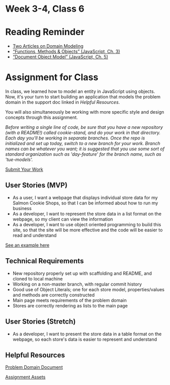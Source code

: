 # Week 3-4, Class 6

# Reading Reminder

* [Two Articles on Domain Modeling](https://canvas.instructure.com/courses/1007443/modules/items/9018925)
* [“Functions, Methods & Objects” (JavaScript, Ch. 3)](https://canvas.instructure.com/courses/1007443/modules/items/9018926)
* [“Document Object Model” (JavaScript, Ch. 5)](https://canvas.instructure.com/courses/1007443/modules/items/9018929)

# Assignment for Class
In class, we learned how to model an entity in JavaScript using objects. Now, it's your turn to start building an application that models the problem domain in the support doc linked in *Helpful Resources*.

You will also simultaneously be working with more specific style and design concepts through this assignment.

*Before writing a single line of code, be sure that you have a new repository (with a README!) called cookie-stand, and do your work in that directory. Each day you'll be working in separate branches. Once the repo is initialized and set up today, switch to a new branch for your work. Branch names can be whatever you want; it is suggested that you use some sort of standard organization such as 'day-feature' for the branch name, such as 'tue-models'.*

[Submit Your Work](https://canvas.instructure.com/courses/1007443/modules/items/9018923)

## User Stories (MVP)
 - As a user, I want a webpage that displays individual store data for my Salmon Cookie Shops, so that I can be informed about how to run my business
 - As a developer, I want to represent the store data in a list format on the webpage, so my client can view the information
 - As a developer, I want to use object oriented programming to build this site, so that the site will be more effective and the code will be easier to read and understand

 [See an example here](week_3-4/assets/example_mon.png)

## Technical Requirements
 - New repository properly set up with scaffolding and README, and cloned to local machine
 - Working on a non-master branch, with regular commit history
 - Good use of Object Literals; one for each store model, properties/values and methods are correctly constructed
 - Main page meets requirements of the problem domain
 - Stores are correctly rendering as lists to the main page

## User Stories (Stretch)
 - As a developer, I want to present the store data in a table format on the webpage, so each store's data is easier to represent and understand

## Helpful Resources
[Problem Domain Document](../assets/support.md)

[Assignment Assets](../assets)
